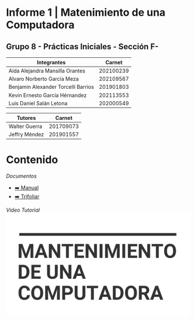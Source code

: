 # Informe 1 | Matenimiento de una Computadora
## Grupo 8 - Prácticas Iniciales - Sección F-


Integrantes                     | Carnet
--------------------------------|------------
Aída Alejandra Mansilla Orantes | 202100239 
Alvaro Norberto García Meza     | 202109567
Benjamin Alexander Torcelli Barrios| 201901803
Kevin Ernesto García Hérnandez| 202113553
Luis Daniel Salán Letona | 202000549
                                                      
                    
Tutores | Carnet 
---------|--------------
Walter Guerra | 201709073
Jeffry Méndez | 201901557



# Contenido

*Documentos*
    <ul>
       <li><a href="https://github.com/usac-KeviinGarcia/Informe_1-Matenimiento_de_una_Computadora/blob/main/MANUAL.pdf" target="_blank">:arrow_right: Manual</a></li>
       <li><a href="https://github.com/usac-KeviinGarcia/Informe_1-Matenimiento_de_una_Computadora/blob/main/TRIFOLIAR.pdf">:arrow_right: Trifoliar</a></li>
    </ul>
 
*Video Tutorial*
[![Watch the video](/images/PORTADA.jpg)](https://www.youtube.com/watch?v=n0LfD7jUTso&ab_channel=KEVINERNESTOGARC%C3%8DAHERN%C3%81NDEZ)
